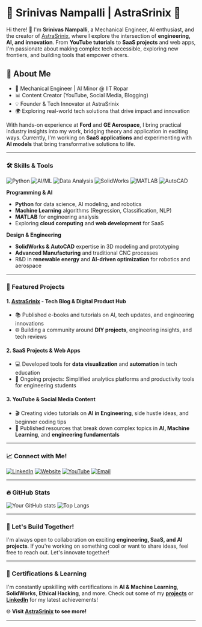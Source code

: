 # 🌌 Srinivas Nampalli | AstraSrinix 🌌

Hi there! 👋 I'm **Srinivas Nampalli**, a Mechanical Engineer, AI enthusiast, and the creator of [AstraSrinix](https://bit.ly/3MJjEhI), where I explore the intersection of **engineering, AI, and innovation**. From **YouTube tutorials** to **SaaS projects** and web apps, I'm passionate about making complex tech accessible, exploring new frontiers, and building tools that empower others. 

## 🚀 About Me
- 🔧 Mechanical Engineer | AI Minor @ IIT Ropar
- 📊 Content Creator (YouTube, Social Media, Blogging)
- 💡 Founder & Tech Innovator at AstraSrinix
- 🌍 Exploring real-world tech solutions that drive impact and innovation

With hands-on experience at **Ford** and **GE Aerospace**, I bring practical industry insights into my work, bridging theory and application in exciting ways. Currently, I'm working on **SaaS applications** and experimenting with **AI models** that bring transformative solutions to life.

---

### 🛠️ Skills & Tools
![Python](https://img.shields.io/badge/-Python-3776AB?style=flat&logo=python&logoColor=white) ![AI/ML](https://img.shields.io/badge/-AI%2FML-FF6F00?style=flat) ![Data Analysis](https://img.shields.io/badge/-Data%20Analysis-brightgreen?style=flat) ![SolidWorks](https://img.shields.io/badge/-SolidWorks-blue?style=flat) ![MATLAB](https://img.shields.io/badge/-MATLAB-orange?style=flat) ![AutoCAD](https://img.shields.io/badge/-AutoCAD-red?style=flat) 

**Programming & AI**
- **Python** for data science, AI modeling, and robotics
- **Machine Learning** algorithms (Regression, Classification, NLP)
- **MATLAB** for engineering analysis
- Exploring **cloud computing** and **web development** for SaaS

**Design & Engineering**
- **SolidWorks & AutoCAD** expertise in 3D modeling and prototyping
- **Advanced Manufacturing** and traditional CNC processes
- R&D in **renewable energy** and **AI-driven optimization** for robotics and aerospace

---

### 🌟 Featured Projects
#### 1. **[AstraSrinix](https://bit.ly/3MJjEhI)** - Tech Blog & Digital Product Hub
   - 📚 Published e-books and tutorials on AI, tech updates, and engineering innovations
   - 🌐 Building a community around **DIY projects**, engineering insights, and tech reviews

#### 2. **SaaS Projects & Web Apps**
   - 💻 Developed tools for **data visualization** and **automation** in tech education
   - 🚀 Ongoing projects: Simplified analytics platforms and productivity tools for engineering students

#### 3. **YouTube & Social Media Content**
   - 🎬 Creating video tutorials on **AI in Engineering**, side hustle ideas, and beginner coding tips
   - 📝 Published resources that break down complex topics in **AI, Machine Learning**, and **engineering fundamentals**

---

### 📈 Connect with Me!
[![LinkedIn](https://img.shields.io/badge/-LinkedIn-blue?style=flat&logo=linkedin&logoColor=white)](https://www.linkedin.com/in/srinivas-nampalli/)
[![Website](https://img.shields.io/badge/-Website-green?style=flat&logo=internet-explorer&logoColor=white)](https://bit.ly/3MJjEhI)
[![YouTube](https://img.shields.io/badge/-YouTube-red?style=flat&logo=youtube&logoColor=white)](https://www.youtube.com/channel/YourChannelLink)
[![Email](https://img.shields.io/badge/-Email-c14438?style=flat&logo=Gmail&logoColor=white)](mailto:srinivasvarma764@gmail.com)

---

### 🔥 GitHub Stats
![Your GitHub stats](https://github-readme-stats.vercel.app/api?username=YourGitHubUsername&show_icons=true&theme=radical)
![Top Langs](https://github-readme-stats.vercel.app/api/top-langs/?username=YourGitHubUsername&layout=compact&theme=radical)

---

### 🌱 Let's Build Together!
I'm always open to collaboration on exciting **engineering, SaaS, and AI projects**. If you're working on something cool or want to share ideas, feel free to reach out. Let's innovate together!

---

### 📝 Certifications & Learning
I'm constantly upskilling with certifications in **AI & Machine Learning**, **SolidWorks**, **Ethical Hacking**, and more. Check out some of my **[projects](https://bit.ly/3MJjEhI)** or **[LinkedIn](https://www.linkedin.com/in/srinivas-nampalli/)** for my latest achievements!

🌐 **Visit [AstraSrinix](https://bit.ly/3MJjEhI) to see more!**

---
